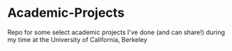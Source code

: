 # Academic-Projects
Repo for some select academic projects I've done (and can share!) during my time at the University of California, Berkeley
